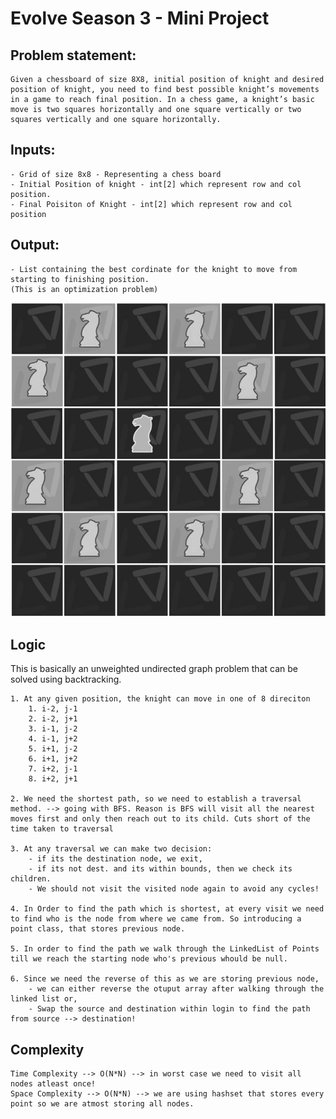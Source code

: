 # Evolve Season 3 - Mini Project

## Problem statement:

    Given a chessboard of size 8X8, initial position of knight and desired position of knight, you need to find best possible knight’s movements in a game to reach final position. In a chess game, a knight’s basic move is two squares horizontally and one square vertically or two squares vertically and one square horizontally.

## Inputs:

    - Grid of size 8x8 - Representing a chess board
    - Initial Position of knight - int[2] which represent row and col position.
    - Final Poisiton of Knight - int[2] which represent row and col position

## Output:

    - List containing the best cordinate for the knight to move from starting to finishing position. 
    (This is an optimization problem)

![Knight Moves](knightmoves.gif)


## Logic

This is basically an unweighted undirected graph problem that can be solved using backtracking.

    1. At any given position, the knight can move in one of 8 direciton
        1. i-2, j-1
        2. i-2, j+1
        3. i-1, j-2
        4. i-1, j+2
        5. i+1, j-2
        6. i+1, j+2
        7. i+2, j-1
        8. i+2, j+1

    2. We need the shortest path, so we need to establish a traversal method. --> going with BFS. Reason is BFS will visit all the nearest moves first and only then reach out to its child. Cuts short of the time taken to traversal

    3. At any traversal we can make two decision: 
        - if its the destination node, we exit,
        - if its not dest. and its within bounds, then we check its children.
        - We should not visit the visited node again to avoid any cycles!

    4. In Order to find the path which is shortest, at every visit we need to find who is the node from where we came from. So introducing a point class, that stores previous node.

    5. In order to find the path we walk through the LinkedList of Points till we reach the starting node who's previous whould be null. 

    6. Since we need the reverse of this as we are storing previous node, 
        - we can either reverse the otuput array after walking through the linked list or, 
        - Swap the source and destination within login to find the path from source --> destination!


## Complexity

    Time Complexity --> O(N*N) --> in worst case we need to visit all nodes atleast once!
    Space Complexity --> O(N*N) --> we are using hashset that stores every point so we are atmost storing all nodes. 
